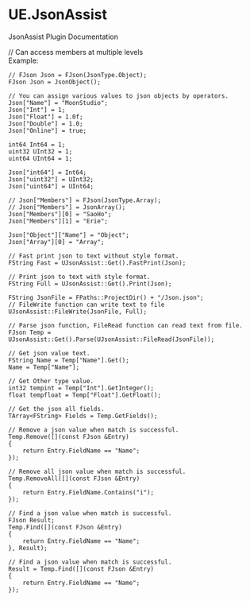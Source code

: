 # UE.JsonAssist
JsonAssist Plugin Documentation
  
// Can access members at multiple levels  
Example:  

	// FJson Json = FJson(JsonType.Object);  
	FJson Json = JsonObject();  
	
	// You can assign various values to json objects by operators.    
	Json["Name"] = "MoonStudio";  
	Json["Int"] = 1;  
	Json["Float"] = 1.0f;  
	Json["Double"] = 1.0;  
	Json["Online"] = true;  
  
	int64 Int64 = 1;  
	uint32 UInt32 = 1;  
	uint64 UInt64 = 1;  
  
	Json["int64"] = Int64;  
	Json["uint32"] = UInt32;  
	Json["uint64"] = UInt64;  
  
	// Json["Members"] = FJson(JsonType.Array);  
	// Json["Members"] = JsonArray();  
	Json["Members"][0] = "SaoHo";  
	Json["Members"][1] = "Erie";  
    
	Json["Object"]["Name"] = "Object";  
	Json["Array"][0] = "Array";  
  
  	// Fast print json to text without style format.  
	FString Fast = UJsonAssist::Get().FastPrint(Json);  
	  
	// Print json to text with style format.  
	FString Full = UJsonAssist::Get().Print(Json);  
  
	FString JsonFile = FPaths::ProjectDir() + "/Json.json";  
	// FileWrite function can write text to file  
	UJsonAssist::FileWrite(JsonFile, Full);  
    
  	// Parse json function, FileRead function can read text from file.  
	FJson Temp = UJsonAssist::Get().Parse(UJsonAssist::FileRead(JsonFile));  
	  
	// Get json value text.  
	FString Name = Temp["Name"].Get();  
	Name = Temp["Name"];  
	  
	// Get Other type value.  
	int32 tempint = Temp["Int"].GetInteger();  
	float tempfloat = Temp["Float"].GetFloat();  
	
	// Get the json all fields.  
	TArray<FString> Fields = Temp.GetFields();  
	  
	// Remove a json value when match is successful.  
	Temp.Remove([](const FJson &Entry)  
	{  
		return Entry.FieldName == "Name";  
	});  
	  
	// Remove all json value when match is successful.  
	Temp.RemoveAll([](const FJson &Entry)  
	{  
		return Entry.FieldName.Contains("i");  
	});  
	  
	// Find a json value when match is successful.  
	FJson Result;  
	Temp.Find([](const FJson &Entry)  
	{  
		return Entry.FieldName == "Name";  
	}, Result);  
	  
	// Find a json value when match is successful.  
	Result = Temp.Find([](const FJson &Entry)  
	{  
		return Entry.FieldName == "Name";  
	});  

